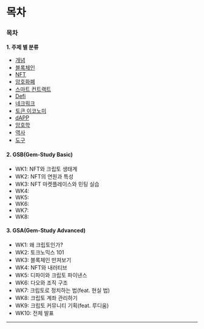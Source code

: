 # 목차



### 목차



**1. 주제 별 분류**

* [개념  ](../undefined/undefined/)
* [블록체인](../undefined/undefined-1/)
* [NFT](../nft/)
* [암호화폐](../undefined/undefined-2/)
* [스마트 컨트랙트](../undefined/undefined-3/)
* [Defi](../defi/)
* [네크워크](../undefined/undefined-4/)
* [토큰 이코노미](../undefined/undefined-5/)
* [dAPP](../dapp.md)
* [암호학](undefined-2.md#undefined)
* [역사](../undefined/undefined-7/)
* [도구](<../undefined/undefined-5/README (1).md>)

#### **2.** GSB(Gem-Study Basic)

* WK1: NFT와 크립토 생태계&#x20;
* WK2: NFT의 연원과 특성&#x20;
* WK3: NFT 마켓플레이스와 민팅 실습&#x20;
* WK4:&#x20;
* WK5:&#x20;
* WK6:&#x20;
* WK7:&#x20;
* WK8:

#### 3. GSA(Gem-Study Advanced)

* WK1: 왜 크립토인가?&#x20;
* WK2: 토크노믹스 101&#x20;
* WK3: 블록체인 만져보기&#x20;
* WK4: NFT와 내러티브&#x20;
* WK5: 디파이와 크립토 파이낸스&#x20;
* WK6: 다오와 조직 구조&#x20;
* WK7: 크립토로 정치하는 법(feat. 현실 법)&#x20;
* WK8: 크립토 계좌 관리하기&#x20;
* WK9: 크립토 커뮤니티 기획(feat. 루디움)&#x20;
* WK10: 전체 발표



****

